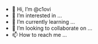 - 👋 Hi, I’m @c1ovi
- 👀 I’m interested in ...
- 🌱 I’m currently learning ...
- 💞️ I’m looking to collaborate on ...
- 📫 How to reach me ...

<!---
c1ovi/c1ovi is a ✨ special ✨ repository because its `README.md` (this file) appears on your GitHub profile.
You can click the Preview link to take a look at your changes.
--->
